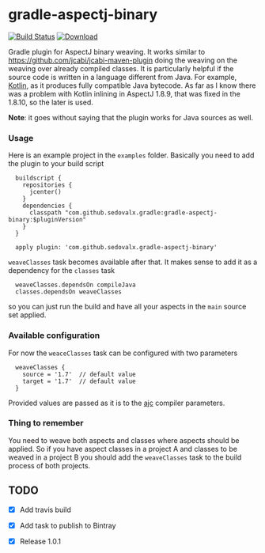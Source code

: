 # gradle-aspectj-binary

[![Build Status](https://travis-ci.org/sedovalx/gradle-aspectj-binary.svg?branch=master)](https://travis-ci.org/sedovalx/gradle-aspectj-binary)
[ ![Download](https://api.bintray.com/packages/sedovalx/com.github.sedovalx/com.github.sedovalx.gradle-aspectj-binary/images/download.svg) ](https://bintray.com/sedovalx/com.github.sedovalx/com.github.sedovalx.gradle-aspectj-binary/_latestVersion)

Gradle plugin for AspectJ binary weaving. It works similar to https://github.com/jcabi/jcabi-maven-plugin 
doing the weaving on the weaving over already compiled classes. It is particularly helpful if the source code
  is written in a language different from Java. For example, [Kotlin](https://kotlinlang.org), as it produces 
  fully compatible Java bytecode. As far as I know there was a problem with Kotlin inlining in AspectJ 1.8.9, that 
   was fixed in the 1.8.10, so the later is used.
   
**Note**: it goes without saying that the plugin works for Java sources as well.   
  
### Usage

  Here is an example project in the `examples` folder. Basically you need to add the plugin to your build script
  
      buildscript {
        repositories {
          jcenter()
        }
        dependencies {
          classpath "com.github.sedovalx.gradle:gradle-aspectj-binary:$pluginVersion"
        }
      }
      
      apply plugin: 'com.github.sedovalx.gradle-aspectj-binary'
      
  `weaveClasses` task becomes available after that. It makes sense to add it as a dependency for the `classes` task
  
      weaveClasses.dependsOn compileJava
      classes.dependsOn weaveClasses
  
  so you can just run the build and have all your aspects in the `main` source set applied.
  
### Available configuration
  
  For now the `weaceClasses` task can be configured with two parameters
  
      weaveClasses {
        source = '1.7'  // default value
        target = '1.7'  // default value
      }
      
  Provided values are passed as it is to the [ajc](http://www.eclipse.org/aspectj/doc/next/devguide/ajc-ref.html) compiler parameters.   
  
### Thing to remember
   
  You need to weave both aspects and classes where aspects should be applied. So if you have aspect 
  classes in a project A and classes to be weaved in a project B you should add the `weaveClasses` task to the build 
  process of both projects.
  
## TODO
  - [x] Add travis build
  - [x] Add task to publish to Bintray
  - [x] Release 1.0.1
  
